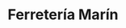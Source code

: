 ---
title: "Ferretería Marín"
url: /san-rafael-de-oreamuno/ferreteria-marin/
shop: hágalo usted mismo
---